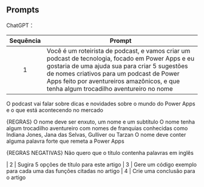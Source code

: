 ## Prompts


ChatGPT：

|Sequência| Prompt                                                                                                                                                                                                                                                                         |
| :-----: | ------------------------------------------------------------------------------------------------------------------------------------------------------------------------------------------------------------------------------------------------------------------------------ |
|    1    | Você é um roteirista de podcast, e vamos criar um podcast de tecnologia, focado em Power Apps e eu gostaria de uma ajuda sua para criar 5 sugestões de nomes criativos para um podcast de Power Apps feito por aventureiros amazônicos, e que tenha algum trocadilho aventureiro no nome
O podcast vai falar sobre dicas e novidades sobre o mundo do Power Apps e o que está acontecendo no mercado

{REGRAS}
O nome deve ser enxuto, um nome e um subtítulo 
O nome tenha algum trocadilho aventureiro com nomes de franquias conhecidas como Indiana Jones,  Jana das Selvas, Gulliver ou Tarzan 
O nome deve conter alguma palavra forte que remeta a Power Apps

{REGRAS NEGATIVAS}
Não quero que o título contenha palavras em inglês 

|    2    | Sugira 5 opções de título para este artigo
|    3    | Gere um código exemplo para cada uma das funções citadas no artigo
|    4    | Crie uma conclusão para o artigo
